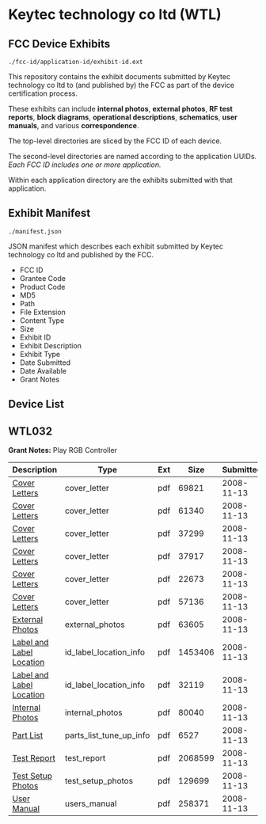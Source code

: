 # Keytec technology co ltd (WTL)
## FCC Device Exhibits

```
./fcc-id/application-id/exhibit-id.ext
```

This repository contains the exhibit documents submitted by Keytec technology co ltd to (and published by) the FCC as part of the device certification process.

These exhibits can include **internal photos**, **external photos**, **RF test reports**, **block diagrams**, **operational descriptions**, **schematics**, **user manuals**, and various **correspondence**.

The top-level directories are sliced by the FCC ID of each device.

The second-level directories are named according to the application UUIDs. *Each FCC ID includes one or more application.*

Within each application directory are the exhibits submitted with that application. 

## Exhibit Manifest

```
./manifest.json
```

JSON manifest which describes each exhibit submitted by Keytec technology co ltd and published by the FCC.

- FCC ID
- Grantee Code
- Product Code
- MD5
- Path
- File Extension
- Content Type
- Size
- Exhibit ID
- Exhibit Description
- Exhibit Type
- Date Submitted
- Date Available
- Grant Notes

## Device List
## WTL032
**Grant Notes:** Play RGB Controller

| Description | Type | Ext | Size | Submitted | Available |
| ----------- | ---- | --- | ---- | --------- | --------- |
| [Cover Letters](WTL032/376ae3d52b978736cda98fe1183d2c7e/1030204.pdf) | cover_letter | pdf | 69821 | 2008-11-13 | 2008-11-13 |
| [Cover Letters](WTL032/376ae3d52b978736cda98fe1183d2c7e/1030205.pdf) | cover_letter | pdf | 61340 | 2008-11-13 | 2008-11-13 |
| [Cover Letters](WTL032/376ae3d52b978736cda98fe1183d2c7e/1030206.pdf) | cover_letter | pdf | 37299 | 2008-11-13 | 2008-11-13 |
| [Cover Letters](WTL032/376ae3d52b978736cda98fe1183d2c7e/1030207.pdf) | cover_letter | pdf | 37917 | 2008-11-13 | 2008-11-13 |
| [Cover Letters](WTL032/376ae3d52b978736cda98fe1183d2c7e/1030208.pdf) | cover_letter | pdf | 22673 | 2008-11-13 | 2008-11-13 |
| [Cover Letters](WTL032/376ae3d52b978736cda98fe1183d2c7e/1030209.pdf) | cover_letter | pdf | 57136 | 2008-11-13 | 2008-11-13 |
| [External  Photos](WTL032/376ae3d52b978736cda98fe1183d2c7e/1030210.pdf) | external_photos | pdf | 63605 | 2008-11-13 | 2008-11-13 |
| [Label and Label Location](WTL032/376ae3d52b978736cda98fe1183d2c7e/1030211.pdf) | id_label_location_info | pdf | 1453406 | 2008-11-13 | 2008-11-13 |
| [Label and Label Location](WTL032/376ae3d52b978736cda98fe1183d2c7e/1030212.pdf) | id_label_location_info | pdf | 32119 | 2008-11-13 | 2008-11-13 |
| [Internal Photos](WTL032/376ae3d52b978736cda98fe1183d2c7e/1030213.pdf) | internal_photos | pdf | 80040 | 2008-11-13 | 2008-11-13 |
| [Part List](WTL032/376ae3d52b978736cda98fe1183d2c7e/1030216.pdf) | parts_list_tune_up_info | pdf | 6527 | 2008-11-13 | 2008-11-13 |
| [Test Report](WTL032/376ae3d52b978736cda98fe1183d2c7e/1030219.pdf) | test_report | pdf | 2068599 | 2008-11-13 | 2008-11-13 |
| [Test Setup Photos](WTL032/376ae3d52b978736cda98fe1183d2c7e/1030220.pdf) | test_setup_photos | pdf | 129699 | 2008-11-13 | 2008-11-13 |
| [User Manual](WTL032/376ae3d52b978736cda98fe1183d2c7e/1030221.pdf) | users_manual | pdf | 258371 | 2008-11-13 | 2008-11-13 |
